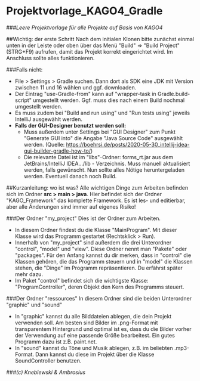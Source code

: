 # Projektvorlage_KAGO4_Gradle
###_Leere Projektvorlage für alle Projekte auf Basis von KAGO4_

##Wichtig: der erste Schritt
Nach dem initialen Klonen bitte zunächst einmal unten in der Leiste oder oben über das Menü "Build" => "Build Project" (STRG+F9) aufrufen,
damit das Projekt korrekt eingerichtet wird.
Im Anschluss sollte alles funktionieren.

###Falls nicht:
* File > Settings > Gradle suchen. Dann dort als SDK eine JDK mit Version zwischen 11 und 16 wählen und ggf. downloaden.
* Der Eintrag "use-Gradle-from" kann auf "wrapper-task in Gradle.build-script" umgestellt werden. Ggf. muss dies nach einem Build nochmal umgestellt werden.
* Es muss zudem bei "Build and run using" und "Run tests using" jeweils IntelliJ ausgewählt werden.
* **Falls der GUI-Designer benutzt werden soll:**
  * Muss außerdem unter Settings bei "GUI Designer" zum Punkt "Generate GUI into" die Angabe "Java Source Code" ausgewählt werden. (Quelle: https://boehrsi.de/posts/2020-05-30_intellij-idea-gui-builder-gradle-how-to/)
  * Die relevante Datei ist im "libs"-Ordner: forms_rt.jar aus dem JetBrains/IntelliJ IDEA.../lib - Verzeichnis. Muss manuell aktualisiert werden, falls gewünscht.
    Nun sollte alles Nötige heruntergeladen werden. Eventuell danach noch Build.

##Kurzanleitung: wo ist was?
Alle wichtigen Dinge zum Arbeiten befinden sich im Ordner **src > main > java**. Hier befindet sich der Ordner "KAGO_Framework" das komplette Framework. Es ist les- und editierbar, aber alle Änderungen sind immer auf eigenes Risiko!

###Der Ordner "my_project"
Dies ist der Ordner zum Arbeiten.
* In diesem Ordner findest du die Klasse "MainProgram". Mit dieser Klasse wird das Programm gestartet (Rechtsklick > Run).
* Innerhalb von "my_project" sind außerdem die drei Unterordner "control", "model" und "view". Diese Ordner nennt man "Pakete" oder "packages".
  Für den Anfang kannst du dir merken, dass in "control" die Klassen gehören, die das Programm steuern und in "model" die Klassen stehen, die "Dinge" im Programm repräsentieren.
  Du erfährst später mehr dazu.
* Im Paket "control" befindet sich die wichtigste Klasse: "ProgramController", deren Objekt den Kern des Programms steuert.

###Der Ordner "ressources"
In diesem Ordner sind die beiden Unterordner "graphic" und "sound"
* In "graphic" kannst du alle Bilddateien ablegen, die dein Projekt verwenden soll. Am besten sind Bilder im .png-Format mit transparentem Hintergrund und optimal ist es, dass du die Bilder vorher der Verwendung auf eine passende Größe bearbeitest. Ein gutes Programm dazu ist z.B. paint.net.
* In "sound" kannst du Töne und Musik ablegen, z.B. im beliebten .mp3-Format. Dann kannst du diese im Projekt über die Klasse SoundController benutzen.

###_(c) Kneblewski & Ambrosius_
